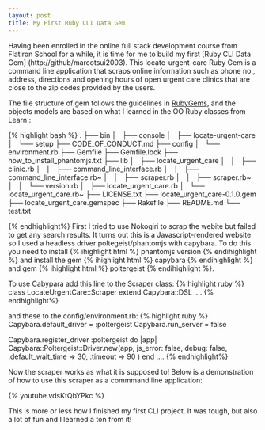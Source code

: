 ```yaml
---
layout: post
title: My First Ruby CLI Data Gem
---
```


Having been enrolled in the online full stack development course from Flatiron School for a while,  it is time for me to build my first [Ruby CLI Data Gem] (http://github/marcotsui2003). This locate-urgent-care Ruby Gem is a command line application that scraps online information such as phone no., address, directions and opening hours of open urgent care clinics that are close to the zip codes provided by the users. 

The file structure of gem follows the guidelines in [RubyGems](http://guides.rubygems.org/make-your-own-gem/), and the objects models are based on what I learned in the OO Ruby classes from Learn :


{% highlight bash %}
.
├── bin
│   ├── console
│   ├── locate-urgent-care
│   └── setup
├── CODE_OF_CONDUCT.md
├── config
│   └── environment.rb
├── Gemfile
├── Gemfile.lock
├── how_to_install_phantomjs.txt
├── lib
│   ├── locate_urgent_care
│   │   ├── clinic.rb
│   │   ├── command_line_interface.rb
│   │   ├── command_line_interface.rb~
│   │   ├── scraper.rb
│   │   ├── scraper.rb~
│   │   └── version.rb
│   ├── locate_urgent_care.rb
│   └── locate_urgent_care.rb~
├── LICENSE.txt
├── locate_urgent_care-0.1.0.gem
├── locate_urgent_care.gemspec
├── Rakefile
├── README.md
└── test.txt

{% endhighlight%} 
First I tried to use Nokogiri to scrap the webite but failed to get any search results. It turns out this is a Javascript-rendered website so I used a headless driver poltegeist/phantomjs with capybara. To do this you need to install {% ihighlight html %}  phantomjs version  {% endihighlight %} and install the gem {% ihighlight html %}  capybara {% endihighlight %} and gem {% ihighlight html %}  poltergeist {% endihighlight %}.

To use Cabypara add this line to the Scraper class:
{% highlight ruby %}
class LocateUrgentCare::Scraper
  extend Capybara::DSL
....
{% endhighlight%} 

and these to the config/environment.rb:
{% highlight ruby %}
Capybara.default_driver = :poltergeist
Capybara.run_server = false

Capybara.register_driver :poltergeist do |app|
  Capybara::Poltergeist::Driver.new(app, 
  js_error: false,
  debug: false, :default_wait_time => 30, :timeout => 90 )
end
....
{% endhighlight%} 

Now the scraper works as what it is supposed to! Below is a demonstration of how to use this scraper as a commmand line application:

{% youtube vdsKtQbYPkc %}




This is more or less how I finished my first CLI project. It was tough, but also a lot of fun and I learned a ton from it! 




